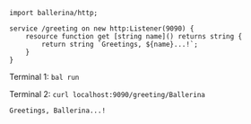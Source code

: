 ```ballerina
import ballerina/http;

service /greeting on new http:Listener(9090) {
    resource function get [string name]() returns string {
        return string `Greetings, ${name}...!`;
    }
}
```
Terminal 1:
`bal run`

Terminal 2:
`curl localhost:9090/greeting/Ballerina`

```plain
Greetings, Ballerina...!
```
